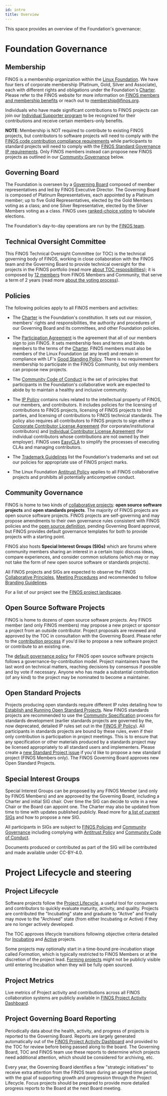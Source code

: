 ```yaml
---
id: intro
title: Overview
---
```


This space provides an overview of the Foundation's governance: 

# Foundation Governance

## Membership

FINOS is a membership organization within the [Linux Foundation](http://linuxfoundation.org/). We have four tiers of corporate membership (Platinum, Gold, Silver and Associate), each with different rights and obligations under the Foundation's [Charter](Charter). Please refer to the FINOS website for more information on [FINOS members and membership benefits](https://www.finos.org/membership-benefits) or reach out to [membership@finos.org](mailto:membership@finos.org).

Individuals who have made significant contributions to FINOS projects can join our [Individual Supporter program](Individual-Supporter-Program) to be recognized for their contributions and receive certain members-only benefits.

**NOTE**: Membership is NOT required to contribute to existing FINOS projects, but contributors to software projects will need to comply with the [FINOS code contribution compliance requirements](/docs/governance/Software-Projects/Contribution-Compliance-Requirements) while participants to standard projects will need to comply with the [FINOS Standard Governance IP requirements](/docs/governance/Standards-Projects#requirements-of-standards-project-participants). Only FINOS members instead can propose new FINOS projects as outlined in our [Community Governance](#community-governance) below.

## Governing Board

The Foundation is overseen by a [Governing Board](https://finos.org/board-of-directors/) composed of member representatives and led by FINOS Executive Director. The Governing Board is composed of Platinum Representatives, each appointed by a Platinum member; up to five Gold Representatives, elected by the Gold Members voting as a class; and one Silver Representative, elected by the Silver Members voting as a class. FINOS uses [ranked-choice voting](board-election) to tabulate elections.

The Foundation's day-to-day operations are run by the [FINOS team](https://finos.org/team).

## Technical Oversight Committee

This FINOS Technical Oversight Committee (or TOC) is the technical governing body of FINOS, working in close collaboration with the FINOS team and the Governing Board to provide technical oversight for the projects in the FINOS portfolio (read more [about TOC resposibilities](https://github.com/finos/technical-oversight-committee/blob/master/responsibilities.md)); it is composed by [12 members](https://github.com/finos/technical-oversight-committee/#membership) from FINOS Members and Community, that serve a term of 2 years (read more [about the voting process](https://github.com/finos/technical-oversight-committee/blob/master/voting.md)).

## Policies

The following policies apply to all FINOS members and activities:

* The [Charter](https://www.finos.org/hubfs/FINOS%20Charter.pdf) is the Foundation's constitution. It sets out our mission, members' rights and responsibilities, the authority and procedures of our Governing Board and its committees, and other Foundation policies.

* The [Participation Agreement](/governance-docs/Participation-Agreement.pdf) is the agreement that all of our members sign to join FINOS. It sets membership fees and terms and binds members to the terms of the [Charter](https://www.finos.org/hubfs/FINOS%20Charter.pdf). FINOS members must also be members of the Linux Foundation (at any level) and remain in compliance with LF's [Good Standing Policy](https://www.linuxfoundation.org/good-standing-policy). There is no requirement for membership to participate in the FINOS Community, but only members can propose new projects.

* The [Community Code of Conduct](Code-of-Conduct) is the set of principles that participants in the Foundation's collaborative work are expected to abide by to maintain a healthy and inclusive community.

* The [IP Policy](/governance-docs/IP-Policy.pdf) contains rules related to the intellectual property of FINOS, our members, and contributors. It includes policies for the licensing of contributions to FINOS projects, licensing of FINOS projects to third parties, and licensing of contributions to FINOS technical standards. The policy also requires all contributors to FINOS projects to sign either a [Corporate Contributor License Agreement](/governance-docs/CCLA.pdf) (for corporate/institutional contributors) and [Individual Contributor License Agreement](/governance-docs/ICLA.pdf) (for individual contributors whose contributions are not owned by their employer). FINOS uses [EasyCLA](/docs/governance/Software-Projects/EasyCLA) to simplify the processes of executing CLAs and managing contributors.

* The [Trademark Guidelines](/governance-docs/Trademark-Guidelines.pdf) list the Foundation's trademarks and set out our policies for appropriate use of FINOS project marks.

* The Linux Foundation [Antitrust Policy](http://www.linuxfoundation.org/antitrust-policy) applies to all FINOS collaborative projects and prohibits all potentially anticompetive conduct.

## Community Governance

FINOS is home to two kinds of [collaborative projects](https://landscape.finos.org): **open source software projects** and **open standards projects**. The majority of FINOS projects are open source software projects. FINOS projects are self-governing and may propose amendments to their own governance rules consistent with FINOS policies and the [open source definition](https://opensource.org/docs/osd), pending Governing Board approval, but FINOS provides default governance templates for both to provide projects with a starting point. 

FINOS also hosts **Special Interest Groups (SIGs)** which are forums where community members sharing an interest in a certain topic discuss ideas, compare experiences, and consider common solutions (which may or may not take the form of new open source software or standards projects).

All FINOS projects and SIGs are expected to observe the FINOS [Collaborative Principles](Collaborative-Principles), [Meeting Procedures](Meeting-Procedures) and recommended to follow [Branding Guidelines](/docs/governance/project-branding-guidelines).

For a list of our project see the [FINOS project landscape](https://landscape.finos.org).

## Open Source Software Projects

FINOS is home to dozens of open source software projects. Any FINOS member (and only FINOS members) may propose a new project or sponsor a project from an outside contributor. Project proposals are reviewed and approved by the TOC in consultation with the Governing Board. Please refer to the [contribution process](/docs/governance/Software-Projects/Contribution) if you'd like to propose a new software project or contribute to an existing one. 

The [default governance policy](https://github.com/finos/software-project-blueprint/blob/main/CONTRIBUTING.md) for FINOS open source software projects follows a governance-by-contribution model. Project maintainers have the last word on technical matters, reaching decisions by consensus if possible and by vote if necessary. Anyone who has made a substantial contribution (of any kind) to the project may be nominated to become a maintainer.

## Open Standard Projects

Projects producing open standards require different IP rules detailing how to [Establish and Running Open Standard Projects](/docs/governance/Standards-Projects). New FINOS standards projects are recommended to use the [Community Specification](https://github.com/finos/standards-project-blueprint) process for standards development (earlier standards projects are governed by the, now deprecated, detailed IP rules set out in the [FINOS IP Policy](/governance-docs/IP-Policy.pdf)). All participants in standards projects are bound by these rules, even if their only contribution is participation in project meetings. This is to ensure that any specification or other materials produced by a standards project may be licensed appropriately to all standard users and implementers. Please create a [new Standard Project issue](https://github.com/finos/community/issues/new?assignees=agitana%2C+maoo%2C+TheJuanAndOnly99&labels=contribution&template=Standards-Project-Contribution.md&title=Standard+Project+Contribution+and+Onboarding) if you'd like to propose a new standard project (FINOS Members only). The FINOS Governing Board approves new Open Standard Projects.

## Special Interest Groups
Special Interest Groups can be proposed by any FINOS Member (and only by FINOS Members) and are approved by the Governing Board, including a Charter and initial SIG chair. Over time the SIG can decide to vote in a new Chair or the Board can appoint one. The Charter may also be updated from time to time with updates published publicly. Read more for [a list of current SIGs](/docs/governance/special-interest-groups) and how to propose a new SIG.

All participants in SIGs are subject to [FINOS Policies](#policies) and [Community Governance](#community-governance) including complying with [Antitrust Policy](http://www.linuxfoundation.org/antitrust-policy) and [Community Code of Conduct](https://www.finos.org/code-of-conduct).

Documents produced or contributed as part of the SIG will be contributed and made available under CC-BY-4.0.

# Project Lifecycle and steering

## Project Lifecycle
Software projects follow the [Project Lifecycle](/docs/governance/Software-Projects/project-lifecycle), a useful tool for consumers and contributors to quickly evaluate maturity, activity, and quality. Projects are contributed the "Incubating" state and graduate to "Active" and finally may move to the "Archived" state (from either Incubating or Active) if they are no longer actively developed. 

The TOC approves lifecycle transitions following objective criteria detailed for [Incubating](/docs/governance/software-projects/stages/incubating) and [Active](/docs/governance/software-projects/stages/active) projects. 

Some projects may optionally start in a time-bound pre-incubation stage called *Formation*, which is typically restricted to FINOS Members or at the discretion of the project lead. [Forming projects](/docs/governance/Software-Projects/project-lifecycle) might not be publicly visible until entering Incubation when they will be fully open sourced.

## Project Metrics 
Live metrics of Project activity and contributions across all FINOS collaboration systems are publicly available in [FINOS Project Activity Dashboard](https://metrics.finos.org).

## Project Governing Board Reporting 
Periodically data about the health, activity, and progress of projects is reported to the Governing Board. Reports are largely generated automatically out of the [FINOS Project Activity Dashboard](https://metrics.finos.org) and provided to the TOC for review before being passed along to the board. The Governing Board, TOC and FINOS team use these reports to determine which projects need additional attention, which should be considered for archiving, etc.

Every year, the Governing Board identifies a few "strategic initiatives" to receive extra attention from the FINOS team during an agreed time period, with the goal of supporting growth and progression through the Project Lifecycle. Focus projects should be prepared to provide more detailed progress reports to the Board at the next Board meeting.
